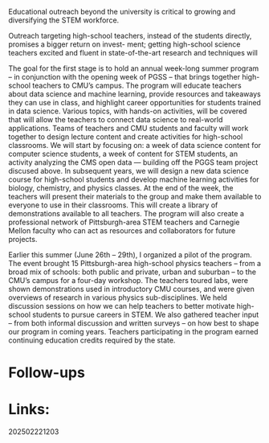 
Educational outreach beyond the university is critical to growing and diversifying the STEM workforce.

Outreach targeting high-school teachers, instead of the students directly, promises a bigger return on invest- ment; getting high-school science teachers excited and fluent in state-of-the-art research and techniques will


The goal for the first stage is to hold an annual week-long summer program – in conjunction with the opening week of PGSS – that brings together high-school teachers to CMU’s campus. The program will educate teachers about data science and machine learning, provide resources and takeaways they can use in class, and highlight career opportunities for students trained in data science. Various topics, with hands-on activities, will be covered that will allow the teachers to connect data science to real-world applications. Teams of teachers and CMU students and faculty will work together to design lecture content and create activities for high-school classrooms. We will start by focusing on: a week of data science content for computer science students, a week of content for STEM students, an activity analyzing the CMS open data — building off the PGGS team project discused above. In subsequent years, we will design a new data science course for high-school students and develop machine learning activities for biology, chemistry, and physics classes. At the end of the week, the teachers will present their materials to the group and make them available to everyone to use in their classrooms. This will create a library of demonstrations available to all teachers. The program will also create a professional network of Pittsburgh-area STEM teachers and Carnegie Mellon faculty who can act as resources and collaborators for future projects.


Earlier this summer (June 26th – 29th), I organized a pilot of the program. The event brought 15 Pittsburgh-area high-school physics teachers – from a broad mix of schools: both public and private, urban and suburban – to the CMU’s campus for a four-day workshop. The teachers toured labs, were shown demonstrations used in introductory CMU courses, and were given overviews of research in various physics sub-disciplines. We held discussion sessions on how we can help teachers to better motivate high-school students to pursue careers in STEM. We also gathered teacher input – from both informal discussion and written surveys – on how best to shape our program in coming years. Teachers participating in the program earned continuing education credits required by the state.


# Follow-ups


# Links: 



202502221203
